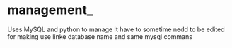 # management_
Uses MySQL and python to manage
It have to sometime nedd to be edited for making use linke database name and same mysql commans
